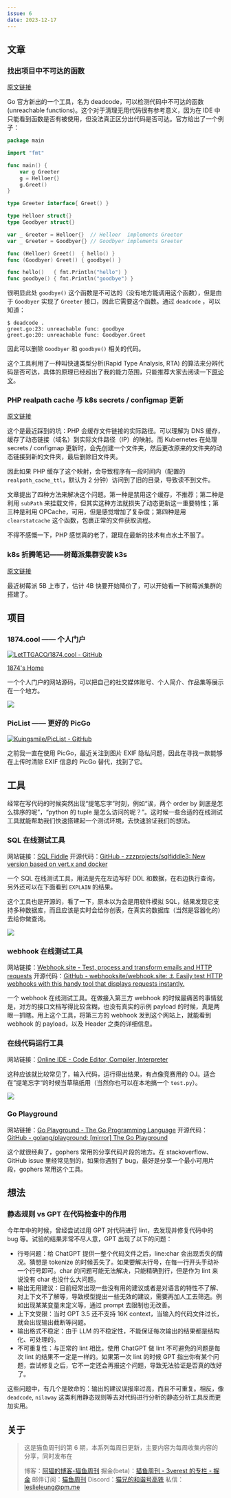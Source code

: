 ```yaml
---
issue: 6
date: 2023-12-17
---
```


## 文章

### 找出项目中不可达的函数

[原文链接](https://go.dev/blog/deadcode)

Go 官方新出的一个工具，名为 deadcode，可以检测代码中不可达的函数(unreachable functions)。这个对于清理无用代码很有参考意义，因为在 IDE 中只能看到函数是否有被使用，但没法真正区分出代码是否可达。官方给出了一个例子：

```go
package main

import "fmt"

func main() {
    var g Greeter
    g = Helloer{}
    g.Greet()
}

type Greeter interface{ Greet() }

type Helloer struct{}
type Goodbyer struct{}

var _ Greeter = Helloer{}  // Helloer  implements Greeter
var _ Greeter = Goodbyer{} // Goodbyer implements Greeter

func (Helloer) Greet()  { hello() }
func (Goodbyer) Greet() { goodbye() }

func hello()   { fmt.Println("hello") }
func goodbye() { fmt.Println("goodbye") }
```

很明显此处 `goodbye()` 这个函数是不可达的（没有地方能调用这个函数），但是由于 `Goodbyer` 实现了 `Greeter` 接口，因此它需要这个函数。通过 `deadcode` ，可以知道：

```
$ deadcode .
greet.go:23: unreachable func: goodbye
greet.go:20: unreachable func: Goodbyer.Greet
```

因此可以删除 `Goodbyer` 和 `goodbye()` 相关的代码。

这个工具利用了一种叫快速类型分析(Rapid Type Analysis, RTA) 的算法来分辨代码是否可达，具体的原理已经超出了我的能力范围，只能推荐大家去阅读一下[原论文](http://doi.acm.org/10.1145/236337.236371)。

### PHP realpath cache 与 k8s secrets / configmap 更新

[原文链接](https://pracucci.com/php-realpath-cache-and-kubernetes-secrets-configmap-updates.html)

这个是最近踩到的坑：PHP 会缓存文件链接的实际路径。可以理解为 DNS 缓存，缓存了动态链接（域名）到实际文件路径（IP）的映射。而 Kubernetes 在处理 secrets / configmap 更新时，会先创建一个文件夹，然后更改原来的文件夹的动态链接到新的文件夹，最后删除旧文件夹。

因此如果 PHP 缓存了这个映射，会导致程序有一段时间内（配置的 `realpath_cache_ttl`，默认为 2 分钟）访问到了旧的目录，导致读不到文件。

文章提出了四种方法来解决这个问题。第一种是禁用这个缓存，不推荐；第二种是利用 `subPath` 来挂载文件，但其实这种方法就损失了动态更新这一重要特性；第三种是利用 OPCache，可用，但是感觉增加了复杂度；第四种是用 `clearstatcache` 这个函数，包裹正常的文件获取流程。

不得不感慨一下，PHP 感觉真的老了，跟现在最新的技术有点水土不服了。

### k8s 折腾笔记——树莓派集群安装 k3s

[原文链接](https://blog.xianyu.one/2021/11/16/Linux/tutorial/k8s-install/)

最近树莓派 5B 上市了，估计 4B 快要开始降价了，可以开始看一下树莓派集群的搭建了。

## 项目

### 1874.cool —— 个人门户

[![LetTTGACO/1874.cool - GitHub](https://gh-card.dev/repos/LetTTGACO/1874.cool.svg)](https://github.com/LetTTGACO/1874.cool)

[1874's Home](https://1874.cool/)

一个个人门户的网站源码，可以把自己的社交媒体账号、个人简介、作品集等展示在一个地方。

![](http://img.ameow.xyz/202312171626526.png)

### PicList —— 更好的 PicGo

[![Kuingsmile/PicList - GitHub](https://gh-card.dev/repos/Kuingsmile/PicList.svg)](https://github.com/Kuingsmile/PicList)

之前我一直在使用 PicGo，最近关注到图片 EXIF 隐私问题，因此在寻找一款能够在上传时清除 EXIF 信息的 PicGo 替代，找到了它。

## 工具

经常在写代码的时候突然出现“提笔忘字”时刻，例如“诶，两个 order by 到底是怎么排序的呢”，“python 的 tuple 是怎么访问的呢？”。这时候一些合适的在线测试工具就能帮助我们快速搭建起一个测试环境，去快速验证我们的想法。

### SQL 在线测试工具

网站链接：[SQL Fiddle](http://sqlfiddle.com)
开源代码：[GitHub - zzzprojects/sqlfiddle3: New version based on vert.x and docker](https://github.com/zzzprojects/sqlfiddle3)

一个 SQL 在线测试工具，用法是先在左边写好 DDL 和数据，在右边执行查询，另外还可以在下面看到 `EXPLAIN` 的结果。

这个工具也是开源的，看了一下，原本以为会是用软件模拟 SQL，结果发现它支持多种数据库，而且应该是实时会给你创表，在真实的数据库（当然是容器化的）去给你做查询。

![](http://img.ameow.xyz/202312171551729.png)

### webhook 在线测试工具

网站链接：[Webhook.site - Test, process and transform emails and HTTP requests](https://webhook.site)
开源代码：[GitHub - webhooksite/webhook.site: ⚓️ Easily test HTTP webhooks with this handy tool that displays requests instantly.](https://github.com/webhooksite/webhook.site)

一个 webhook 在线测试工具。在做接入第三方 webhook 的时候最痛苦的事情就是，对方的接口文档写得比较含糊，也没有真实的示例 payload 的时候，真是两眼一抓瞎。用上这个工具，将第三方的 webhook 发到这个网站上，就能看到 webhook 的 payload，以及 Header 之类的详细信息。

### 在线代码运行工具

网站链接：[Online IDE - Code Editor, Compiler, Interpreter](https://www.online-ide.com/)

这种应该就比较常见了，输入代码，运行得出结果，有点像竞赛用的 OJ。适合在”提笔忘字“的时候当草稿纸用（当然你也可以在本地搞一个 `test.py`）。

![](http://img.ameow.xyz/202312171600884.png)

### Go Playground

网站链接：[Go Playground - The Go Programming Language](https://go.dev/play/)
开源代码：[GitHub - golang/playground: [mirror] The Go Playground](https://github.com/golang/playground)

这个就很经典了，gophers 常用的分享代码片段的地方。在 stackoverflow、GitHub issue 里经常见到的，如果你遇到了 bug，最好是分享一个最小可用片段，gophers 常用这个工具。

## 想法

### 静态规则 vs GPT 在代码检查中的作用

今年年中的时候，曾经尝试过用 GPT 对代码进行 lint，去发现并修复代码中的 bug 等。试验的结果非常不尽人意，GPT 出现了以下的问题：

- 行号问题：给 ChatGPT 提供一整个代码文件之后，line:char 会出现丢失的情况。猜想是 tokenize 的时候丢失了。如果要解决行号，在每一行开头手动补一个行号即可。char 的问题可能无法解决，只能精确到行，但是作为 lint 来说没有 char 也没什么大问题。
- 输出无用建议：目前经常出现一些没有用的建议或者是对语言的特性不了解、对上下文不了解等，导致模型提出一些无效的建议，需要再加人工去筛选。例如出现某某变量未定义等，通过 prompt 去限制也无改善。
- 上下文受限：当时 GPT 3.5 还不支持 16K context，当输入的代码文件过长，就会出现输出截断等问题。
- 输出格式不稳定：由于 LLM 的不稳定性，不能保证每次输出的结果都是结构化、可处理的。
- 不可重复性：与正常的 lint 相比，使用 ChatGPT 做 lint 不可避免的问题是每次 lint 的结果不一定是一样的。如果第一次 lint 的时候 GPT 指出你有某个问题，尝试修复之后，它不一定还会再报这个问题，导致无法验证是否真的改好了。

这些问题中，有几个是致命的：输出的建议误报率过高，而且不可重复。相反，像 `deadcode`, `nilaway` 这类利用静态规则等去对代码进行分析的静态分析工具反而更加实用。

## 关于

> 这是猫鱼周刊的第 6 期，本系列每周日更新，主要内容为每周收集内容的分享，同时发布在
>
> 博客：[阿猫的博客-猫鱼周刊](https://ameow.xyz/categories/weekly)
> 掘金(beta)：[猫鱼周刊 - 3verest 的专栏 - 掘金](https://juejin.cn/column/7302415204927012918)
> 邮件订阅：[猫鱼周刊](https://quail.ink/ameow)
> Discord：[猫兄的和谐号高铁](https://discord.gg/5G5Nbtuz)
> 私信：[leslieleung@pm.me](mailto:leslieleung@pm.me)

